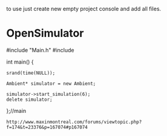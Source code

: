 to use just create new empty project console and add all files.

# OpenSimulator

#include "Main.h"
#include <iostream>	
	
int main() {
	
	srand(time(NULL));

	Ambient* simulator = new Ambient;
  
	simulator->start_simulation(6);
	delete simulator;
	

};//main

	
	http://www.maxinmontreal.com/forums/viewtopic.php?f=174&t=23376&p=167074#p167074
